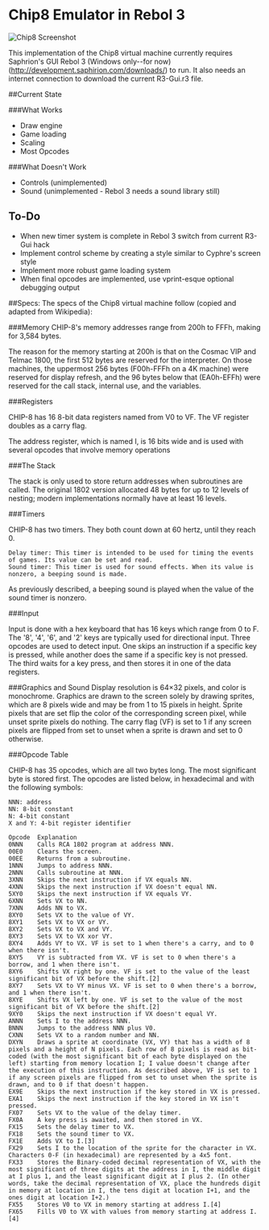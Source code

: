 Chip8 Emulator in Rebol 3
=========================

![Chip8 Screenshot](http://i.imgur.com/Mnz8v4n.jpg)

This implementation of the Chip8 virtual machine currently requires Saphrion's GUI Rebol 3 (Windows only--for now) (http://development.saphirion.com/downloads/) to run.  It also needs an internet connection to download the current R3-Gui.r3 file.

##Current State

###What Works
- Draw engine
- Game loading
- Scaling
- Most Opcodes

###What Doesn't Work
- Controls (unimplemented)
- Sound (unimplemented - Rebol 3 needs a sound library still)

To-Do
-----------
- When new timer system is complete in Rebol 3 switch from current R3-Gui hack
- Implement control scheme by creating a style similar to Cyphre's screen style
- Implement more robust game loading system
- When final opcodes are implemented, use vprint-esque optional debugging output



##Specs:
The specs of the Chip8 virtual machine follow (copied and adapted from Wikipedia):

###Memory
CHIP-8's memory addresses range from 200h to FFFh, making for 3,584 bytes. 

The reason for the memory starting at 200h is that on the Cosmac VIP and Telmac 1800, the first 512 bytes are reserved for the interpreter. On those machines, the uppermost 256 bytes (F00h-FFFh on a 4K machine) were reserved for display refresh, and the 96 bytes below that (EA0h-EFFh) were reserved for the call stack, internal use, and the variables.

###Registers

CHIP-8 has 16 8-bit data registers named from V0 to VF. The VF register doubles as a carry flag.

The address register, which is named I, is 16 bits wide and is used with several opcodes that involve memory operations

###The Stack

The stack is only used to store return addresses when subroutines are called. The original 1802 version allocated 48 bytes for up to 12 levels of nesting; modern implementations normally have at least 16 levels.

###Timers

CHIP-8 has two timers. They both count down at 60 hertz, until they reach 0.

    Delay timer: This timer is intended to be used for timing the events of games. Its value can be set and read.
    Sound timer: This timer is used for sound effects. When its value is nonzero, a beeping sound is made.

As previously described, a beeping sound is played when the value of the sound timer is nonzero.

###Input

Input is done with a hex keyboard that has 16 keys which range from 0 to F. The '8', '4', '6', and '2' keys are typically used for directional input. Three opcodes are used to detect input. One skips an instruction if a specific key is pressed, while another does the same if a specific key is not pressed. The third waits for a key press, and then stores it in one of the data registers.

###Graphics and Sound
Display resolution is 64×32 pixels, and color is monochrome. Graphics are drawn to the screen solely by drawing sprites, which are 8 pixels wide and may be from 1 to 15 pixels in height. Sprite pixels that are set flip the color of the corresponding screen pixel, while unset sprite pixels do nothing. The carry flag (VF) is set to 1 if any screen pixels are flipped from set to unset when a sprite is drawn and set to 0 otherwise.

###Opcode Table

CHIP-8 has 35 opcodes, which are all two bytes long. The most significant byte is stored first. The opcodes are listed below, in hexadecimal and with the following symbols:

    NNN: address
    NN: 8-bit constant
    N: 4-bit constant
    X and Y: 4-bit register identifier

    Opcode  Explanation
    0NNN    Calls RCA 1802 program at address NNN.
    00E0 	Clears the screen.
    00EE 	Returns from a subroutine.
    1NNN 	Jumps to address NNN.
    2NNN 	Calls subroutine at NNN.
    3XNN 	Skips the next instruction if VX equals NN.
    4XNN 	Skips the next instruction if VX doesn't equal NN.
    5XY0 	Skips the next instruction if VX equals VY.
    6XNN 	Sets VX to NN.
    7XNN 	Adds NN to VX.
    8XY0 	Sets VX to the value of VY.
    8XY1 	Sets VX to VX or VY.
    8XY2 	Sets VX to VX and VY.
    8XY3 	Sets VX to VX xor VY.
    8XY4 	Adds VY to VX. VF is set to 1 when there's a carry, and to 0 when there isn't.
    8XY5 	VY is subtracted from VX. VF is set to 0 when there's a borrow, and 1 when there isn't.
    8XY6 	Shifts VX right by one. VF is set to the value of the least significant bit of VX before the shift.[2]
    8XY7 	Sets VX to VY minus VX. VF is set to 0 when there's a borrow, and 1 when there isn't.
    8XYE 	Shifts VX left by one. VF is set to the value of the most significant bit of VX before the shift.[2]
    9XY0 	Skips the next instruction if VX doesn't equal VY.
    ANNN 	Sets I to the address NNN.
    BNNN 	Jumps to the address NNN plus V0.
    CXNN 	Sets VX to a random number and NN.
    DXYN 	Draws a sprite at coordinate (VX, VY) that has a width of 8 pixels and a height of N pixels. Each row of 8 pixels is read as bit-coded (with the most significant bit of each byte displayed on the left) starting from memory location I; I value doesn't change after the execution of this instruction. As described above, VF is set to 1 if any screen pixels are flipped from set to unset when the sprite is drawn, and to 0 if that doesn't happen.
    EX9E 	Skips the next instruction if the key stored in VX is pressed.
    EXA1 	Skips the next instruction if the key stored in VX isn't pressed.
    FX07 	Sets VX to the value of the delay timer.
    FX0A 	A key press is awaited, and then stored in VX.
    FX15 	Sets the delay timer to VX.
    FX18 	Sets the sound timer to VX.
    FX1E 	Adds VX to I.[3]
    FX29 	Sets I to the location of the sprite for the character in VX. Characters 0-F (in hexadecimal) are represented by a 4x5 font.
    FX33 	Stores the Binary-coded decimal representation of VX, with the most significant of three digits at the address in I, the middle digit at I plus 1, and the least significant digit at I plus 2. (In other words, take the decimal representation of VX, place the hundreds digit in memory at location in I, the tens digit at location I+1, and the ones digit at location I+2.)
    FX55 	Stores V0 to VX in memory starting at address I.[4]
    FX65 	Fills V0 to VX with values from memory starting at address I.[4]
